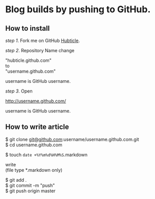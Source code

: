 # Blog builds by pushing to GitHub.

## How to install
*step 1*. Fork me on GitHub <a href="https://github.com/hubticle/hubticle.github.com/fork_select">Hubticle</a>.  
  
  
  
  
*step 2*. Repository Name change  
  
"hubticle.github.com"  
to  
"username.github.com" 
  
username is GitHub username.  
  
  
  
  

*step 3*. Open  
  
http://username.github.com/  
  
username is GitHub username.  
  
## How to write article
  
$ git clone git@github.com:username/username.github.com.git  
$ cd username.github.com  
  
$ touch `date +%Y%m%d%H%M%S`.markdown  
  
write  
(file type *.markdown only)  
  
$ git add .  
$ git commit -m "push"  
$ git push origin master  
